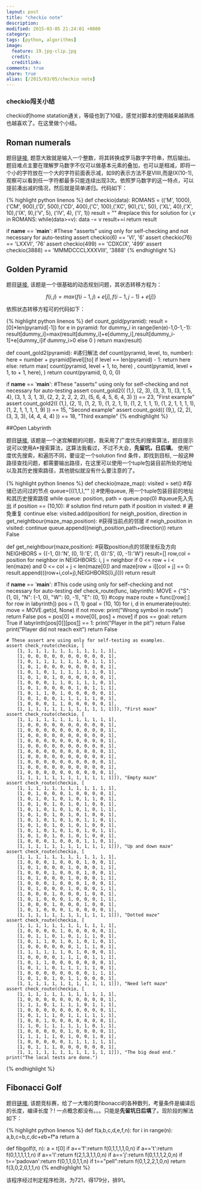 ```yaml
---
layout: post
title: "checkio note"
description: 
modified: 2015-03-05 21:24:01 +0800
category: 
tags: [python, algorithms]
image:
  feature: 19.jpg-clip.jpg
  credit: 
  creditlink: 
comments: true
share: true
alias: [/2015/03/05/checkio note]
---
```


### checkio闯关小结

checkio的home statation通关，等级也到了10级，感觉对脚本的使用越来越熟练也越喜欢了。在这里做个小结。

<!--more-->

## Roman numerals

题目[链接][1], 题意大致就是输入一个整数，将其转换成罗马数字字符串，然后输出。 题目难点主要在理解罗马数字不仅可以做基本元素的叠加，也可以是相减，即将一个小的字符放在一个大的字符前面表示减，如9的表示方法不是VIIII,而是IX(10-1),观察可以看到任一字符都最多只能连续出现3次。依照罗马数字的这一特点，可以提前凑出减的情况，然后就是简单递归。代码如下：

{% highlight python linenos %}
def checkio(data):
    ROMANS = (('M',  1000),('CM', 900),('D',  500),('CD', 400),('C',  100),('XC', 90),('L',  50),
          ('XL', 40),('X',  10),('IX', 9),('V',  5), ('IV', 4), ('I',  1))
    result = ""
    #replace this for solution
    for i,v in ROMANS:
        while(data>=v):
            data -= v
            result+=i
    return result

if __name__ == '__main__':
    #These "asserts" using only for self-checking and not necessary for auto-testing
    assert checkio(6) == 'VI', '6'
    assert checkio(76) == 'LXXVI', '76'
    assert checkio(499) == 'CDXCIX', '499'
    assert checkio(3888) == 'MMMDCCCLXXXVIII', '3888'
{% endhighlight %}

## Golden Pyramid

题目[链接][2], 该题是一个很基础的动态规划问题，其状态转移方程为：

$$f(i,j)=max\{f(i-1,j)+e[j], f(i-1,j-1)+e[j]\}	$$

依照状态转移方程可的代码如下：

{% highlight python linenos %}
def count_gold(pyramid):
    result = [0]*len(pyramid[-1])
    for e in pyramid:
        for dummy_i in range(len(e)-1,0-1,-1):
            result[dummy_i]=max(result[dummy_i]+e[dummy_i],result[dummy_i-1]+e[dummy_i]if dummy_i>0 else 0 )
    return max(result)


def count_gold2(pyramid):
	#递归解法
    def count(pyramid, level, to, number):
        here = number + pyramid[level][to]
        if level == len(pyramid) - 1:
            return here
        else:
            return max(
              count(pyramid, level + 1, to, here) ,
              count(pyramid, level + 1, to + 1, here),
            )
    return count(pyramid, 0, 0, 0)

if __name__ == '__main__':
    #These "asserts" using only for self-checking and not necessary for auto-testing
    assert count_gold2((
        (1,),
        (2, 3),
        (3, 3, 1),
        (3, 1, 5, 4),
        (3, 1, 3, 1, 3),
        (2, 2, 2, 2, 2, 2),
        (5, 6, 4, 5, 6, 4, 3)
    )) == 23, "First example"
    assert count_gold2((
        (1,),
        (2, 1),
        (1, 2, 1),
        (1, 2, 1, 1),
        (1, 2, 1, 1, 1),
        (1, 2, 1, 1, 1, 1),
        (1, 2, 1, 1, 1, 1, 9)
    )) == 15, "Second example"
    assert count_gold((
        (9,),
        (2, 2),
        (3, 3, 3),
        (4, 4, 4, 4)
    )) == 18, "Third example"
{% endhighlight %}

##Open Labyrinth 

题目[链接][3], 该题是一个迷宫解题的问题，我采用了广度优先的搜索算法，题目提示说可以使用A*搜索算法，这算法我看过，不过不大会，**先留坑，日后填**。 使用广度优先搜索，和遍历不同，要设定一个solution find 条件，即找到目标, 一般这种路径查找问题，都需要输出路径，在这里可以使用一个tuple包装目前所处的地址以及其历史搜索路径，其他貌似就没有什么要注意的了。


{% highlight python linenos %}
def checkio(maze_map):
    visited = set()  #存储已访问过的节点
    queue=[((1,1,),"" )]  #使用queue, 用一个tuple包装目前的地址和其历史搜索路径
    while queue:
        position, path = queue.pop(0)  #queue先入先出
        if position == (10,10):  # solution find
            return path
        if position in visited: # 避免重复
            continue
        else:
            visited.add(position)
            for neigh_position, direction in get_neightbour(maze_map,position):  #获得当前点的邻居
                if neigh_position in visited:
                    continue
                queue.append((neigh_position,path+direction))
    return False

def get_neightbour(maze,position):
    #获取position点的邻居坐标及方向
    NEIGHBORS = {(-1, 0):'N', (0, 1):'E', (1, 0):'S', (0, -1):'W'}
    result=[]
    row,col = position
    for neighbor in NEIGHBORS:
        i, j = neighbor
        if 0 <= row + i < len(maze) and 0 <= col + j < len(maze[0]) and maze[row + i][col + j] == 0:
            result.append(((row+i,col+j),NEIGHBORS[(i,j)]))
    return result




if __name__ == '__main__':
    #This code using only for self-checking and not necessary for auto-testing
    def check_route(func, labyrinth):
        MOVE = {"S": (1, 0), "N": (-1, 0), "W": (0, -1), "E": (0, 1)}
        #copy maze
        route = func([row[:] for row in labyrinth])
        pos = (1, 1)
        goal = (10, 10)
        for i, d in enumerate(route):
            move = MOVE.get(d, None)
            if not move:
                print("Wrong symbol in route")
                return False
            pos = pos[0] + move[0], pos[1] + move[1]
            if pos == goal:
                return True
            if labyrinth[pos[0]][pos[1]] == 1:
                print("Player in the pit")
                return False
        print("Player did not reach exit")
        return False

    # These assert are using only for self-testing as examples.
    assert check_route(checkio, [
        [1, 1, 1, 1, 1, 1, 1, 1, 1, 1, 1, 1],
        [1, 0, 0, 0, 0, 0, 0, 0, 0, 0, 0, 1],
        [1, 0, 1, 1, 1, 1, 1, 1, 0, 1, 1, 1],
        [1, 0, 1, 0, 0, 0, 0, 0, 0, 0, 0, 1],
        [1, 0, 1, 0, 1, 1, 1, 1, 1, 1, 0, 1],
        [1, 0, 1, 0, 1, 0, 0, 0, 0, 0, 0, 1],
        [1, 0, 0, 0, 1, 1, 0, 1, 1, 1, 0, 1],
        [1, 0, 1, 0, 0, 0, 0, 1, 0, 1, 1, 1],
        [1, 0, 1, 1, 0, 1, 0, 0, 0, 0, 0, 1],
        [1, 0, 1, 0, 0, 1, 1, 1, 1, 1, 0, 1],
        [1, 0, 0, 0, 1, 1, 0, 0, 0, 0, 0, 1],
        [1, 1, 1, 1, 1, 1, 1, 1, 1, 1, 1, 1]]), "First maze"
    assert check_route(checkio, [
        [1, 1, 1, 1, 1, 1, 1, 1, 1, 1, 1, 1],
        [1, 0, 0, 0, 0, 0, 0, 0, 0, 0, 0, 1],
        [1, 0, 0, 0, 0, 0, 0, 0, 0, 0, 0, 1],
        [1, 0, 0, 0, 0, 0, 0, 0, 0, 0, 0, 1],
        [1, 0, 0, 0, 0, 0, 0, 0, 0, 0, 0, 1],
        [1, 0, 0, 0, 0, 0, 0, 0, 0, 0, 0, 1],
        [1, 0, 0, 0, 0, 0, 0, 0, 0, 0, 0, 1],
        [1, 0, 0, 0, 0, 0, 0, 0, 0, 0, 0, 1],
        [1, 0, 0, 0, 0, 0, 0, 0, 0, 0, 0, 1],
        [1, 0, 0, 0, 0, 0, 0, 0, 0, 0, 0, 1],
        [1, 0, 0, 0, 0, 0, 0, 0, 0, 0, 0, 1],
        [1, 1, 1, 1, 1, 1, 1, 1, 1, 1, 1, 1]]), "Empty maze"
    assert check_route(checkio, [
        [1, 1, 1, 1, 1, 1, 1, 1, 1, 1, 1, 1],
        [1, 0, 1, 0, 0, 0, 1, 0, 0, 0, 0, 1],
        [1, 0, 1, 0, 1, 0, 1, 0, 1, 1, 0, 1],
        [1, 0, 1, 0, 1, 0, 1, 0, 1, 0, 0, 1],
        [1, 0, 1, 0, 1, 0, 1, 0, 1, 0, 1, 1],
        [1, 0, 1, 0, 1, 0, 1, 0, 1, 0, 0, 1],
        [1, 0, 1, 0, 1, 0, 1, 0, 1, 1, 0, 1],
        [1, 0, 1, 0, 1, 0, 1, 0, 1, 0, 0, 1],
        [1, 0, 1, 0, 1, 0, 1, 0, 1, 0, 1, 1],
        [1, 0, 1, 0, 1, 0, 1, 0, 1, 0, 0, 1],
        [1, 0, 0, 0, 1, 0, 0, 0, 1, 1, 0, 1],
        [1, 1, 1, 1, 1, 1, 1, 1, 1, 1, 1, 1]]), "Up and down maze"
    assert check_route(checkio, [
        [1, 1, 1, 1, 1, 1, 1, 1, 1, 1, 1, 1],
        [1, 0, 0, 0, 1, 0, 0, 0, 1, 0, 0, 1],
        [1, 0, 1, 0, 0, 0, 1, 0, 0, 0, 1, 1],
        [1, 0, 0, 0, 1, 0, 0, 0, 1, 0, 0, 1],
        [1, 0, 1, 0, 0, 0, 1, 0, 0, 0, 1, 1],
        [1, 0, 0, 0, 1, 0, 0, 0, 1, 0, 0, 1],
        [1, 0, 1, 0, 0, 0, 1, 0, 0, 0, 1, 1],
        [1, 0, 0, 0, 1, 0, 0, 0, 1, 0, 0, 1],
        [1, 0, 1, 0, 0, 0, 1, 0, 0, 0, 1, 1],
        [1, 0, 0, 0, 1, 0, 0, 0, 1, 0, 0, 1],
        [1, 0, 1, 0, 0, 0, 1, 0, 0, 0, 0, 1],
        [1, 1, 1, 1, 1, 1, 1, 1, 1, 1, 1, 1]]), "Dotted maze"
    assert check_route(checkio, [
        [1, 1, 1, 1, 1, 1, 1, 1, 1, 1, 1, 1],
        [1, 0, 0, 0, 0, 1, 0, 0, 0, 0, 0, 1],
        [1, 0, 1, 1, 0, 1, 0, 1, 1, 1, 0, 1],
        [1, 0, 1, 1, 0, 1, 0, 1, 0, 1, 0, 1],
        [1, 0, 0, 0, 0, 0, 0, 1, 1, 1, 0, 1],
        [1, 1, 1, 1, 1, 1, 0, 1, 0, 0, 0, 1],
        [1, 0, 0, 0, 0, 1, 1, 1, 0, 1, 1, 1],
        [1, 0, 1, 1, 0, 0, 0, 0, 0, 0, 0, 1],
        [1, 0, 1, 1, 0, 1, 1, 1, 1, 1, 0, 1],
        [1, 0, 0, 0, 0, 0, 0, 0, 0, 1, 1, 1],
        [1, 0, 1, 0, 1, 0, 1, 1, 0, 0, 0, 1],
        [1, 1, 1, 1, 1, 1, 1, 1, 1, 1, 1, 1]]), "Need left maze"
    assert check_route(checkio, [
        [1, 1, 1, 1, 1, 1, 1, 1, 1, 1, 1, 1],
        [1, 0, 0, 0, 0, 0, 0, 0, 0, 0, 0, 1],
        [1, 1, 1, 0, 1, 1, 1, 1, 0, 1, 1, 1],
        [1, 0, 0, 0, 0, 0, 0, 0, 0, 0, 0, 1],
        [1, 0, 1, 1, 1, 0, 1, 1, 1, 1, 1, 1],
        [1, 0, 0, 1, 0, 0, 0, 0, 0, 0, 0, 1],
        [1, 1, 0, 1, 1, 1, 1, 1, 1, 0, 1, 1],
        [1, 0, 0, 0, 0, 0, 1, 0, 0, 0, 0, 1],
        [1, 1, 1, 1, 1, 0, 1, 0, 0, 1, 0, 1],
        [1, 0, 0, 0, 0, 0, 1, 1, 1, 1, 1, 1],
        [1, 0, 1, 1, 1, 0, 0, 0, 0, 0, 0, 1],
        [1, 1, 1, 1, 1, 1, 1, 1, 1, 1, 1, 1]]), "The big dead end."
    print("The local tests are done.")

{% endhighlight %}

## Fibonacci Golf

题目[链接][4], 该题竞标赛，给了一大堆的类fibonacci的各种数列，考量条件是编译后的长度，编译长度？!  一点概念都没有。。。只能是**先留坑日后填**了。现阶段的解法如下：

{% highlight python linenos %}
def f(a,b,c,d,e,f,n):
    for i in range(n):
        a,b,c=b,c,d*c+e*b+f*a
    return a

def fibgolf(t, n):
    a = t[0]
    if a=='f':return f(0,1,1,1,1,0,n)
    if a=='t':return f(0,1,1,1,1,1,n)
    if a=='l':return f(2,1,3,1,1,0,n)
    if a=='j':return f(0,1,1,1,2,0,n)
    if t=='padovan':return f(0,1,1,0,1,1,n)
    if t=="pell":return f(0,1,2,2,1,0,n)
    return f(3,0,2,0,1,1,n)
{% endhighlight %}

该程序经过判定程序检测，为721，得179分，排91。


[1]: http://www.checkio.org/mission/roman-numerals/
[2]: http://www.checkio.org/mission/golden-pyramid/
[3]: http://www.checkio.org/mission/open-labyrinth/
[4]: http://www.checkio.org/mission/fibonacci-golf/